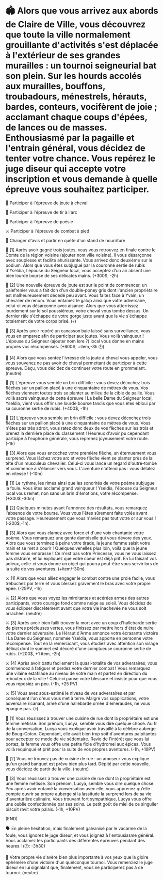 # 🏟️ Alors que vous arrivez aux abords de Claire de Ville, vous découvrez que toute la ville normalement grouillante d'activités s'est déplacée à l'extérieur de ses grandes murailles : un tournoi seigneurial bat son plein. Sur les hourds accolés aux murailles, bouffons, troubadours, ménestrels, hérauts, bardes, conteurs,  vocifèrent de joie ; acclamant chaque coups d'épées, de lances ou de masses. Enthousiasmé par la pagaille et l'entrain général, vous décidez de tenter votre chance. Vous repérez le juge diseur qui accepte votre inscription et vous demande à quelle épreuve vous souhaitez participer.

🐴 Participer à l'épreuve de joute à cheval

🎯 Participer à l'épreuve de tir à l'arc

📜 Participer à l'épreuve de poésie

⚔️ Participer à l'épreuve de combat à pied

🍴 Changer d'avis et partir en quête d'un stand de nourriture


🐴 [1] Après avoir gagné trois joutes, vous vous retrouvez en finale contre le Comte de la région voisine (ajouter nom ville voisine). Il vous désarçonne avec souplesse et facilité ahurissante. Vous arrivez donc deuxième sur le podium. Alors que vous êtes subjugué par la couronne sertie de rubis d'Yseldia, l'épouse du Seigneur local, vous acceptez d'un air absent une bien lourde bourse de ses délicates mains. (+300$, -2h)

🐴 [2] Une nouvelle épreuve de joute est sur le point de commencer, un palefrenier vous a fait don d'un double-poney gris dont l'ancien propriétaire est malheureusement décédé peu avant. Vous faites face à Yvain, un chevalier de renom. Vous entamez le galop ainsi que votre adversaire, celui-ci vous désarçonne avec aisance. Alors que vous atterrissez lourdement sur le sol poussiéreux, votre cheval vous tombe dessus. Un dernier râle s'échappe de votre gorge juste avant que la vie s'échappe totalement de votre corps brisé. (💀)

🐴 [3] Après avoir repéré un canasson baie laissé sans surveillance, vous vous en emparez afin de participer aux joutes. Vous voilà vainqueur ! L'épouse du Seigneur (ajouter nom lore ?) local vous donne en mains propres vos récompenses. (+600$, +item,-3h 🕑)

🐴 [4] Alors que vous sentez l'ivresse de la joute à cheval vous appeler, vous vous souvenez ne pas avoir de cheval permettant de participer à cette épreuve. Déçu, vous décidez de continuer votre route en grommelant. (neutre)

🎯 [1] L'épreuve vous semble un brin difficile : vous devez décochez trois flèches sur un paillon placé à une cinquantaine de mètres de vous. Vos flèches viennent toutes trois se planter au milieu de la cible de paille. Vous voilà sacré vainqueur de cette épreuve ! La belle Dame du Seigneur local, Yseldia, vient vous offrir une lourde bourse tandis que vous êtes ébloui par sa couronne sertie de rubis. (+400$, -1h)

🎯 [2] L'épreuve vous semble un brin difficile : vous devez décochez trois flèches sur un paillon placé à une cinquantaine de mètres de vous. Vous n'êtes pas très adroit, vous ratez donc deux de vos flèches sur les trois et prenez la dernière place du classement ! Heureux d'avoir pu cependant participé à l'euphorie générale, vous reprenez joyeusement votre route. (-1h)

🎯 [3] Alors que vous encochez votre première flèche, un éternuement vous surprend. Vous lâchez votre arc et votre flèche vient se planter près de la tête d'un musculeux chevalier. Celui-ci vous lance un regard d'outre-tombe et commence à s'élancer vers vous. L'aventure n'attend pas : vous détalez en vitesse ! (-10m)


📜 [1] Le rythme, les rimes ainsi que les sonorités de votre poème subjugue la foule. Vous êtes acclamé grand vainqueur ! Yseldia, l'épouse du Seigneur local vous remet, non sans un brin d'émotions, votre récompense. (+300$,-30m)

📜 [2] Quelques minutes avant l'annonce des résultats, vous remarquez l'absence de votre bourse. Vous vous l'êtes sûrement faite volée avant votre passage. Heureusement que vous n'aviez pas tout votre or sur vous ! (-200$,-1h).

📜 [3] Alors que vous clamez avec force et d'une voix chantante votre poème. Vous remarquez une gente damoiselle qui vous dévore des yeux. Alors que vous terminez à peine votre tirade, la jeune femme saisit votre main et se met à courir ! Quelques venelles plus loin, voilà que la jeune femme vous embrasse ! Ce n'est pas votre Princesse, vous ne vous laissez pas distraire, et lui expliquez que votre coeur est déjà prit. En lui faisant vos adieux, celle-ci vous donne un objet qui pourra peut-être vous servir lors de la suite de vos aventures. (+item/-30m) 


⚔️ [1] Alors que vous alliez engager le combat contre une proie facile, vous trébuchez par terre et vous blessez gravement le bras avec votre propre épée. (-25PV, -1h)

⚔️ [2] Alors que vous voyez les miroitantes et acérées armes des autres participants, votre courage fond comme neige au soleil. Vous décidez de vous éclipser discrètement avant que votre vie inachevée ne vous soit arrachée. (neutre)

⚔️ [3] Après avoir bien failli trouver la mort avec un coup d'hallebarde sertie de pierres précieuses vertes, vous finissez par mettre hors d'état de nuire votre dernier adversaire. Le Héraut d'Arme annonce votre écrasante victoire ! La Dame du Seigneur, nommée Yseldia, vous apporte en personne votre récompense. Tout en la remercicant, vous étudiez avec attention son visage délicat dont le sommet est décoré d'une somptueuse couronne sertie de rubis. (+200$, +1 item, -2h)

⚔️ [4] Après avoir battu facilement la quasi-totalité de vos adversaires, vous commencez à fatiguer et perdez votre dernier combat ! Vous remarquez une vilaine estafilade au niveau de votre main et partez en direction du rebouteux de la ville ! Celui-ci panse votre blessure et insiste pour que vous vous reposiez un peu. (-1h, +25 PV)

⚔️ [5] Vous avez sous-estimé le niveau de vos adversaires et par conséquent l'un d'eux vous met à terre. Malgré vos supplications, votre adversaire ricanant, armé d'une hallebarde ornée d'émeraudes, ne vous épargne pas. (💀)

🍴 [1] Vous réusissez à trouver une cuisine de rue dont la propriétaire est une femme métisse. Son prénom, Lucya, semble vous dire quelque chose. Au fil de la conversation, Lucya vous explique avoir travaillé à la célèbre auberge de Boug-Coton. Cependant, elle avait bien trop soif d'aventures palpitantes pour accepter ce mode de vie sédentaire. Ravie de l'intérêt que vous lui portez, la femme vous offre une petite fiole d'hydromel aux épices. Vous voilà requinqué et prêt pour la suite de vos propres aventures. (-1h, +10PV)

🍴 [2] Vous ne trouvez pas de cuisine de rue : un amuseur vous explique qu'un grand banquet est prévu bien plus tard. Dépité par cette nouvelle, vous décidez de partir de la ville. (neutre)

🍴 [3] Vous réusissez à trouver une cuisine de rue dont la propriétaire est une femme métisse. Son prénom, Lucya, semble vous dire quelque chose. Peu après avoir entamé la conversation avec elle, vous apprenez qu'elle compte ouvrir sa propre auberge si la lassitude la surprend lors de sa vie d'aventurière culinaire. Vous trouvant fort sympathique, Lucya vous offre une oublie confectionnée par ses soins. Le petit goût de miel de ce singulier biscuit ravit votre palais. (-1h, +10PV)

 

(END)

🗣️ En pleine hésitation, mais finalement galvanisé par le vacarme de la foule, vous ignorez le juge diseur, et vous joignez à l'entousiasme général. Vous acclamez les participants des différentes épreuves pendant des heures ! (🕑: -3h30) 

🧠 Votre propre vie s'avère bien plus importante à vos yeux que la gloire éphémère d'une victoire d'un quelconque tournoi. Vous remerciez le juge diseur en lui signalant que, finalement, vous ne participerez pas à ce tournoi. (neutre)

